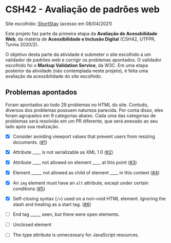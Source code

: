 # CSH42 - Avaliação de padrões web

Site escolhido: [ShortStay](https://shortstaycuritiba.com.br/) (acesso em 08/04/2021)

Este projeto faz parte da primeira etapa da **Avaliação de Acessbilidade Web**, da matéria de **Acessibilidade e Inclusão Digital** (CSH42, UTFPR, Turma 2020/2).

O objetivo desta parte da atividade é submeter o site escolhido a um validador de padrões web e corrigir os problemas apontados. O validador escolhido foi o **Markup Validation Service**, da W3C. Em uma etapa posterior da atividade (não contemplada neste projeto), é feita uma avaliação da acessibilidade do site escolhido.

## Problemas apontados

Foram apontados ao todo 29 problemas no HTML do site. Contudo, diversos dos problemas possuem natureza parecida. Por conta disso, eles foram agrupados em 9 categorias abaixo. Cada uma das categorias de problemas será resolvido em um PR diferente, que será anexado ao seu lado após sua realização.

- [x] Consider avoiding viewport values that prevent users from resizing documents. ([#1](https://github.com/eduardo-otte/acessibilidade-padroes-web/pull/1))

- [X] Attribute ____ is not serializable as XML 1.0 ([#2](https://github.com/eduardo-otte/acessibilidade-padroes-web/pull/2))

- [X] Attribute ____ not allowed on element ____ at this point ([#3](https://github.com/eduardo-otte/acessibilidade-padroes-web/pull/3))

- [X] Element _____ not allowed as child of element ____ in this context ([#4](https://github.com/eduardo-otte/acessibilidade-padroes-web/pull/4))

- [X] An `img` element must have an `alt` attribute, except under certain conditions ([#5](https://github.com/eduardo-otte/acessibilidade-padroes-web/pull/5))

- [X] Self-closing syntax (`/>`) used on a non-void HTML element. Ignoring the slash and treating as a start tag. ([#6](https://github.com/eduardo-otte/acessibilidade-padroes-web/pull/6))

- [ ] End tag _____ seen, but there were open elements.

- [ ] Unclosed element

- [ ] The type attribute is unnecessary for JavaScript resources.
